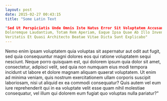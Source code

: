 ```yaml
---
layout: post
date: 2015-02-27 00:43:15
title: "Some Latin Text

"Sed Ut Perspiciatis Unde Omnis Iste Natus Error Sit Voluptatem Accusantium
Doloremque Laudantium, Totam Rem Aperiam, Eaque Ipsa Quae Ab Illo Inventore
Veritatis Et Quasi Architecto Beatae Vitae Dicta Sunt Explicabo"
---
```

Nemo enim
ipsam voluptatem quia voluptas sit aspernatur aut odit aut fugit, sed quia
consequuntur magni dolores eos qui ratione voluptatem sequi nesciunt. Neque
porro quisquam est, qui dolorem ipsum quia dolor sit amet, consectetur,
adipisci velit, sed quia non numquam eius modi tempora incidunt ut labore
et dolore magnam aliquam quaerat voluptatem. Ut enim ad minima veniam, quis
nostrum exercitationem ullam corporis suscipit laboriosam, nisi ut aliquid
ex ea commodi consequatur? Quis autem vel eum iure reprehenderit qui in ea
voluptate velit esse quam nihil molestiae consequatur, vel illum qui
dolorem eum fugiat quo voluptas nulla pariatur?"